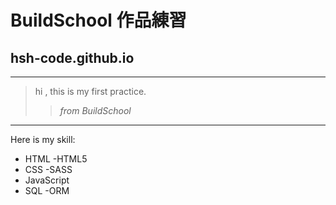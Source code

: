 # BuildSchool 作品練習 
## hsh-code.github.io
***
> hi , this is my first practice.
>> _from BuildSchool_
---
Here is my skill:
*   HTML
        -HTML5
*   CSS
        -SASS
*   JavaScript
*   SQL
        -ORM
